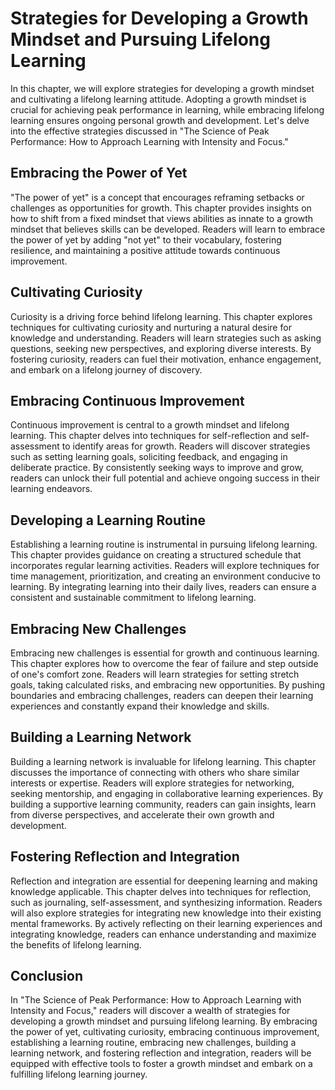 Strategies for Developing a Growth Mindset and Pursuing Lifelong Learning
====================================================================================

In this chapter, we will explore strategies for developing a growth mindset and cultivating a lifelong learning attitude. Adopting a growth mindset is crucial for achieving peak performance in learning, while embracing lifelong learning ensures ongoing personal growth and development. Let's delve into the effective strategies discussed in "The Science of Peak Performance: How to Approach Learning with Intensity and Focus."

Embracing the Power of Yet
--------------------------

"The power of yet" is a concept that encourages reframing setbacks or challenges as opportunities for growth. This chapter provides insights on how to shift from a fixed mindset that views abilities as innate to a growth mindset that believes skills can be developed. Readers will learn to embrace the power of yet by adding "not yet" to their vocabulary, fostering resilience, and maintaining a positive attitude towards continuous improvement.

Cultivating Curiosity
---------------------

Curiosity is a driving force behind lifelong learning. This chapter explores techniques for cultivating curiosity and nurturing a natural desire for knowledge and understanding. Readers will learn strategies such as asking questions, seeking new perspectives, and exploring diverse interests. By fostering curiosity, readers can fuel their motivation, enhance engagement, and embark on a lifelong journey of discovery.

Embracing Continuous Improvement
--------------------------------

Continuous improvement is central to a growth mindset and lifelong learning. This chapter delves into techniques for self-reflection and self-assessment to identify areas for growth. Readers will discover strategies such as setting learning goals, soliciting feedback, and engaging in deliberate practice. By consistently seeking ways to improve and grow, readers can unlock their full potential and achieve ongoing success in their learning endeavors.

Developing a Learning Routine
-----------------------------

Establishing a learning routine is instrumental in pursuing lifelong learning. This chapter provides guidance on creating a structured schedule that incorporates regular learning activities. Readers will explore techniques for time management, prioritization, and creating an environment conducive to learning. By integrating learning into their daily lives, readers can ensure a consistent and sustainable commitment to lifelong learning.

Embracing New Challenges
------------------------

Embracing new challenges is essential for growth and continuous learning. This chapter explores how to overcome the fear of failure and step outside of one's comfort zone. Readers will learn strategies for setting stretch goals, taking calculated risks, and embracing new opportunities. By pushing boundaries and embracing challenges, readers can deepen their learning experiences and constantly expand their knowledge and skills.

Building a Learning Network
---------------------------

Building a learning network is invaluable for lifelong learning. This chapter discusses the importance of connecting with others who share similar interests or expertise. Readers will explore strategies for networking, seeking mentorship, and engaging in collaborative learning experiences. By building a supportive learning community, readers can gain insights, learn from diverse perspectives, and accelerate their own growth and development.

Fostering Reflection and Integration
------------------------------------

Reflection and integration are essential for deepening learning and making knowledge applicable. This chapter delves into techniques for reflection, such as journaling, self-assessment, and synthesizing information. Readers will also explore strategies for integrating new knowledge into their existing mental frameworks. By actively reflecting on their learning experiences and integrating knowledge, readers can enhance understanding and maximize the benefits of lifelong learning.

Conclusion
----------

In "The Science of Peak Performance: How to Approach Learning with Intensity and Focus," readers will discover a wealth of strategies for developing a growth mindset and pursuing lifelong learning. By embracing the power of yet, cultivating curiosity, embracing continuous improvement, establishing a learning routine, embracing new challenges, building a learning network, and fostering reflection and integration, readers will be equipped with effective tools to foster a growth mindset and embark on a fulfilling lifelong learning journey.
